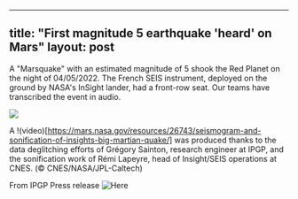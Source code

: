 
---
title:  "First magnitude 5 earthquake 'heard' on Mars"
layout: post
---

A "Marsquake" with an estimated magnitude of 5 shook the Red Planet on the night of 04/05/2022. The French SEIS instrument, deployed on the ground by NASA's InSight lander, had a front-row seat. Our teams have transcribed the event in audio. 

![](https://www.ipgp.fr/wp-content/uploads/2023/06/bcp_insight-seisme-magnitude5-spectrogramme_1920-accroche-1571x711.jpg)

A !(video)[https://mars.nasa.gov/resources/26743/seismogram-and-sonification-of-insights-big-martian-quake/] was produced thanks to the data deglitching efforts of Grégory Sainton, research engineer at IPGP, and the sonification work of Rémi Lapeyre, head of Insight/SEIS operations at CNES. (© CNES/NASA/JPL-Caltech)

From IPGP Press release ![Here](https://www.ipgp.fr/en/news-and-agenda/news/first-magnitude-5-earthquake-heard-on-mars/)
